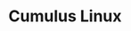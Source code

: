 ---
title: Cumulus Linux
layout: pdf
product: Cumulus Linux
version: "5.6"
type: pdf
bookhidden: true
draft: true
---